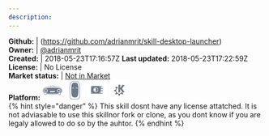```yaml
---
description: 
---
```



**Github:** | (https://github.com/adrianmrit/skill-desktop-launcher)  
**Owner:** | [@adrianmrit](https://github.com/adrianmrit)  
**Created:** | 2018-05-23T17:16:57Z  **Last updated:** 2018-05-23T17:22:59Z  
**License:** | No License  
**Market status:** | [Not in Market](https://market.mycroft.ai/skill/)  
**Platform:**   ![](.gitbook/assets/mark-1-icon.png)  ![](.gitbook/assets/mark-2-icon.png)  ![](.gitbook/assets/picroft-icon.png)  ![](.gitbook/assets/kde.png)   
{% hint style="danger" %}
This skill dosnt have any license attatched. It is not adviasable to use this skillnor fork or clone, as you dont know if you are legaly allowed to do so by the auhtor.
{% endhint %}
